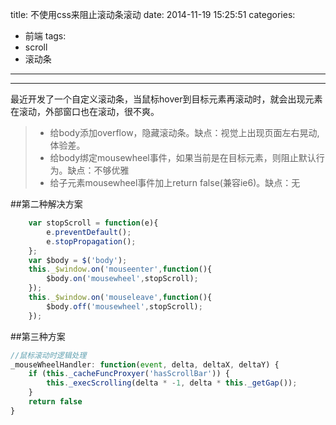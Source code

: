 title: 不使用css来阻止滚动条滚动
date: 2014-11-19 15:25:51
categories:
- 前端
tags:
- scroll
- 滚动条
---

------

最近开发了一个自定义滚动条，当鼠标hover到目标元素再滚动时，就会出现元素在滚动，外部窗口也在滚动，很不爽。
   

> * 给body添加overflow，隐藏滚动条。缺点：视觉上出现页面左右晃动,体验差。
> * 给body绑定mousewheel事件，如果当前是在目标元素，则阻止默认行为。缺点：不够优雅
> * 给子元素mousewheel事件加上return false(兼容ie6)。缺点：无

##第二种解决方案
<!-- more -->
          
```javascript
	var stopScroll = function(e){
		e.preventDefault();
		e.stopPropagation();
	};
	var $body = $('body');
	this._$window.on('mouseenter',function(){
		$body.on('mousewheel',stopScroll);
	});
	this._$window.on('mouseleave',function(){
		$body.off('mousewheel',stopScroll);
	});
```

##第三种方案

```javascript
//鼠标滚动时逻辑处理
_mouseWheelHandler: function(event, delta, deltaX, deltaY) {
	if (this._cacheFuncProxyer('hasScrollBar')) {
		this._execScrolling(delta * -1, delta * this._getGap());
	}
	return false
}
```